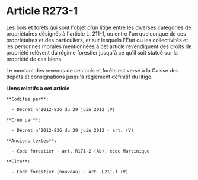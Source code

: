 # Article R273-1

Les bois et forêts qui sont l'objet d'un litige entre les diverses catégories de propriétaires désignés à l'article L. 211-1,
ou entre l'un quelconque de ces propriétaires et des particuliers, et sur lesquels l'Etat ou les collectivités et les
personnes morales mentionnées à cet article revendiquent des droits de propriété relèvent du régime forestier jusqu'à ce
qu'il soit statué sur la propriété de ces biens. 

Le montant des revenus de ces bois et forêts est versé à la Caisse des dépôts et consignations jusqu'à règlement définitif du
litige.

**Liens relatifs à cet article**

	**Codifié par**:

	  - Décret n°2012-836 du 29 juin 2012 (V)

	**Créé par**:

	  - Décret n°2012-836 du 29 juin 2012 - art. (V)

	**Anciens textes**:

	  - Code forestier - art. R171-2 (Ab), ecqc Martinique

	**Cite**:

	  - Code forestier (nouveau) - art. L211-1 (V)
